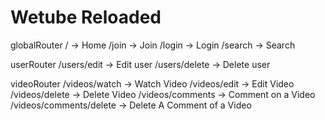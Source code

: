 # Wetube Reloaded

globalRouter
/ -> Home
/join -> Join
/login -> Login
/search -> Search

userRouter
/users/edit -> Edit user
/users/delete -> Delete user

videoRouter
/videos/watch -> Watch Video
/videos/edit -> Edit Video
/videos/delete -> Delete Video
/videos/comments -> Comment on a Video
/videos/comments/delete -> Delete A Comment of a Video
